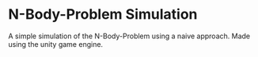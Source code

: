 # N-Body-Problem Simulation

A simple simulation of the N-Body-Problem using a naive approach. Made using the unity game engine.